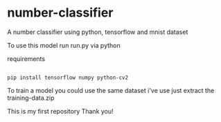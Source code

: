 # number-classifier
A number classifier using python, tensorflow and mnist dataset

To use this model run run.py via python

requirements

<code>
pip install tensorflow numpy python-cv2
</code>


To train a model you could use the same dataset i've use just extract the training-data.zip

This is my first repository
Thank you!
